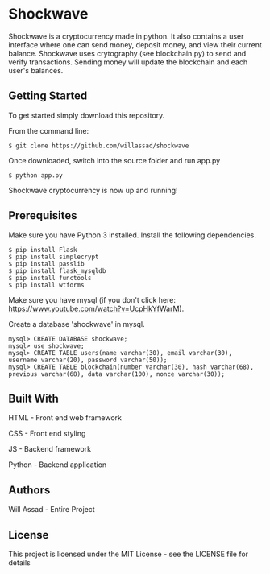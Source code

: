 # Shockwave
Shockwave is a cryptocurrency made in python. It also contains a user interface where one can send money, deposit money, and view their current balance. Shockwave uses crytography (see blockchain.py) to send and verify transactions. Sending money will update the blockchain and each user's balances.

## Getting Started
To get started simply download this repository.

From the command line:

```
$ git clone https://github.com/willassad/shockwave
```

Once downloaded, switch into the source folder and run app.py
```
$ python app.py
```
Shockwave cryptocurrency is now up and running!

## Prerequisites
Make sure you have Python 3 installed. Install the following dependencies.
```
$ pip install Flask
$ pip install simplecrypt
$ pip install passlib
$ pip install flask_mysqldb
$ pip install functools
$ pip install wtforms
```
Make sure you have mysql (if you don't click here: https://www.youtube.com/watch?v=UcpHkYfWarM). 

Create a database 'shockwave' in mysql.
```
mysql> CREATE DATABASE shockwave;
mysql> use shockwave;
mysql> CREATE TABLE users(name varchar(30), email varchar(30), username varchar(20), password varchar(50));
mysql> CREATE TABLE blockchain(number varchar(30), hash varchar(68), previous varchar(68), data varchar(100), nonce varchar(30));
```

## Built With
HTML - Front end web framework

CSS - Front end styling

JS - Backend framework

Python - Backend application


## Authors
Will Assad - Entire Project

## License
This project is licensed under the MIT License - see the LICENSE file for details
